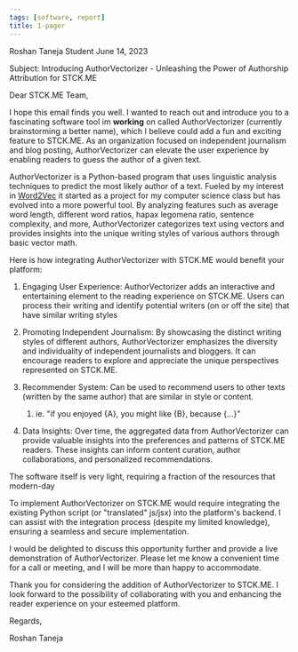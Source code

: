 ```yaml
---
tags: [software, report]
title: 1-pager
---
```

Roshan Taneja
Student
June 14, 2023

Subject: Introducing AuthorVectorizer - Unleashing the Power of Authorship Attribution for STCK.ME

Dear STCK.ME Team,

I hope this email finds you well. I wanted to reach out and introduce you to a fascinating software tool im **working** on called AuthorVectorizer (currently brainstorming a better name), which I believe could add a fun and exciting feature to STCK.ME. As an organization focused on independent journalism and blog posting, AuthorVectorizer can elevate the user experience by enabling readers to guess the author of a given text.

AuthorVectorizer is a Python-based program that uses linguistic analysis techniques to predict the most likely author of a text. Fueled by my interest in [Word2Vec](https://www.tensorflow.org/tutorials/text/word2vec) it started as a project for my computer science class but has evolved into a more powerful tool. By analyzing features such as average word length, different word ratios, hapax legomena ratio, sentence complexity, and more, AuthorVectorizer categorizes text using vectors and provides insights into the unique writing styles of various authors through basic vector math.

Here is how integrating AuthorVectorizer with STCK.ME would benefit your platform:

1. Engaging User Experience: AuthorVectorizer adds an interactive and entertaining element to the reading experience on STCK.ME. Users can process their writing and identify potential writers (on or off the site) that have similar writing styles
    
2. Promoting Independent Journalism: By showcasing the distinct writing styles of different authors, AuthorVectorizer emphasizes the diversity and individuality of independent journalists and bloggers. It can encourage readers to explore and appreciate the unique perspectives represented on STCK.ME.
    
3. Recommender System: Can be used to recommend users to other texts (written by the same author) that are similar in style or content. 
	1. ie. "if you enjoyed {A}, you might like {B}, because {...}"
    
4. Data Insights: Over time, the aggregated data from AuthorVectorizer can provide valuable insights into the preferences and patterns of STCK.ME readers. These insights can inform content curation, author collaborations, and personalized recommendations.

The software itself is very light, requiring a fraction of the resources that modern-day 

To implement AuthorVectorizer on STCK.ME would require integrating the existing Python script (or "translated" js/jsx) into the platform's backend. I can assist with the integration process (despite my limited knowledge), ensuring a seamless and secure implementation.

I would be delighted to discuss this opportunity further and provide a live demonstration of AuthorVectorizer. Please let me know a convenient time for a call or meeting, and I will be more than happy to accommodate.

Thank you for considering the addition of AuthorVectorizer to STCK.ME. I look forward to the possibility of collaborating with you and enhancing the reader experience on your esteemed platform.

Regards,

Roshan Taneja